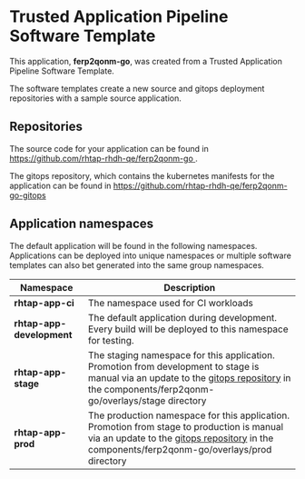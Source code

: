 # Trusted Application Pipeline Software Template

This application, **ferp2qonm-go**, was created from a Trusted Application Pipeline Software Template.

The software templates create a new source and gitops deployment repositories with a sample source application. 

## Repositories

The source code for your application can be found in [https://github.com/rhtap-rhdh-qe/ferp2qonm-go ](https://github.com/rhtap-rhdh-qe/ferp2qonm-go ).
 
The gitops repository, which contains the kubernetes manifests for the application can be found in 
[https://github.com/rhtap-rhdh-qe/ferp2qonm-go-gitops ](https://github.com/rhtap-rhdh-qe/ferp2qonm-go-gitops ) 

## Application namespaces 

The default application will be found in the following namespaces. Applications can be deployed into unique namespaces or multiple software templates can also bet generated into the same group namespaces.  

|  Namespace   |  Description   |  
| -------- | -------- |
| **rhtap-app-ci** | The namespace used for CI workloads |
| **rhtap-app-development** | The default application during development. Every build will be deployed to this namespace for testing. |
| **rhtap-app-stage** | The staging namespace for this application. Promotion from development to stage is manual via an update to the [gitops repository](https://github.com/rhtap-rhdh-qe/ferp2qonm-go-gitops ) in the components/ferp2qonm-go/overlays/stage directory |
| **rhtap-app-prod** | The production namespace for this application. Promotion from stage to production is manual via an update to the [gitops repository](https://github.com/rhtap-rhdh-qe/ferp2qonm-go-gitops ) in the components/ferp2qonm-go/overlays/prod directory |